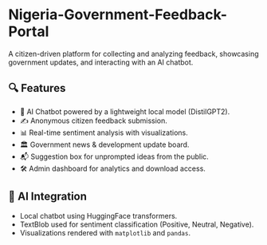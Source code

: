 # Nigeria-Government-Feedback-Portal

A citizen-driven platform for collecting and analyzing feedback, showcasing government updates, and interacting with an AI chatbot.

## 🔍 Features

- 🧠 AI Chatbot powered by a lightweight local model (DistilGPT2).
- ✍️ Anonymous citizen feedback submission.
- 📊 Real-time sentiment analysis with visualizations.
- 🏛️ Government news & development update board.
- 📬 Suggestion box for unprompted ideas from the public.
- 🛠️ Admin dashboard for analytics and download access.

## 🧠 AI Integration

- Local chatbot using HuggingFace transformers.
- TextBlob used for sentiment classification (Positive, Neutral, Negative).
- Visualizations rendered with `matplotlib` and `pandas`.


